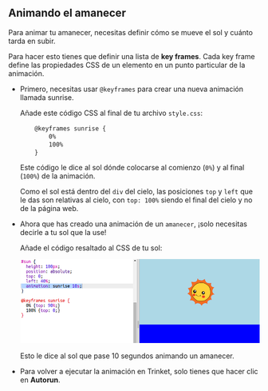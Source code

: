 ## Animando el amanecer

Para animar tu amanecer, necesitas definir cómo se mueve el sol y cuánto tarda en subir.

Para hacer esto tienes que definir una lista de **key frames**. Cada key frame define las propiedades CSS de un elemento en un punto particular de la animación.

+ Primero, necesitas usar `@keyframes` para crear una nueva animación llamada sunrise.
    
    Añade este código CSS al final de tu archivo `style.css`:
    ```
        @keyframes sunrise {
            0%
            100%
        }
    ```    
    
    Este código le dice al sol dónde colocarse al comienzo (`0%`) y al final (`100%`) de la animación.
    
    Como el sol está dentro del `div` del cielo, las posiciones `top` y `left` que le das son relativas al cielo, con `top: 100%` siendo el final del cielo y no de la página web.

+ Ahora que has creado una animación de un `amanecer`, ¡solo necesitas decirle a tu sol que la use!
    
    Añade el código resaltado al CSS de tu sol:
    
    ![screenshot](images/sunrise-sunrise.png)
    
    Esto le dice al sol que pase 10 segundos animando un amanecer.

+ Para volver a ejecutar la animación en Trinket, solo tienes que hacer clic en **Autorun**.
